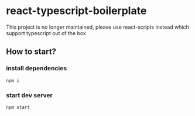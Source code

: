 # react-typescript-boilerplate

This project is no longer maintained, please use react-scripts instead which support typescript out of the box

## How to start?

### install dependencies

```
npm i
```

### start dev server

```
npm start
```
